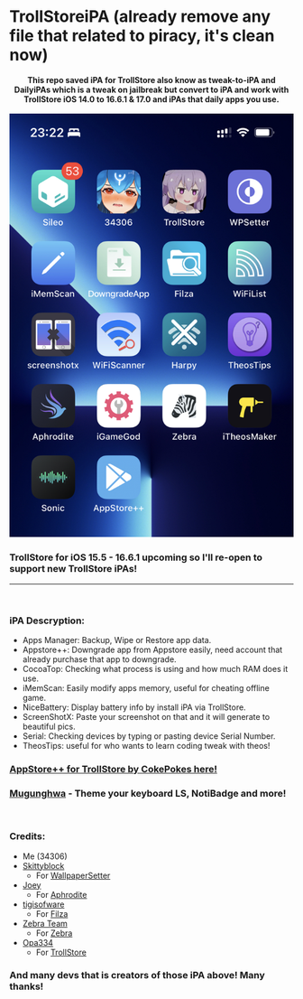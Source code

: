 # TrollStoreiPA (already remove any file that related to piracy, it's clean now)

<div style="text-align: center;">
<b>This repo saved iPA for TrollStore also know as tweak-to-iPA and DailyiPAs which is a tweak on jailbreak but convert to iPA and work with TrollStore iOS 14.0 to 16.6.1 & 17.0 and iPAs that daily apps you use.</b><br><br>

<img src="https://raw.githubusercontent.com/34306/TrollStoreiPA/main/484FAFB0-CF69-49F8-9077-37C1E3C4A174.jpeg">
</div>

### TrollStore for iOS 15.5 - 16.6.1 upcoming so I'll re-open to support new TrollStore iPAs!
___
<br>

### iPA Descryption:
* Apps Manager: Backup, Wipe or Restore app data.
* Appstore++: Downgrade app from Appstore easily, need account that already purchase that app to downgrade.
* CocoaTop: Checking what process is using and how much RAM does it use.
* iMemScan: Easily modify apps memory, useful for cheating offline game.
* NiceBattery: Display battery info by install iPA via TrollStore.
* ScreenShotX: Paste your screenshot on that and it will generate to beautiful pics.
* Serial: Checking devices by typing or pasting device Serial Number.
* TheosTips: useful for who wants to learn coding tweak with theos!


### [AppStore++ for TrollStore by CokePokes here!](https://github.com/CokePokes/AppStorePlus-TrollStore)

### [Mugunghwa](https://github.com/s8ngyu/Mugunghwa) - Theme your keyboard LS, NotiBadge and more!


<br>

### Credits:
* Me (34306)
* [Skittyblock](https://github.com/Skittyblock)
  * For [WallpaperSetter](https://github.com/Skittyblock/WallpaperSetter)
* [Joey](https://github.com/joey-gm)
  * For [Aphrodite](https://github.com/joey-gm/Aphrodite)
* [tigisofware](https://github.com/tigisoftware)
  * For [Filza](https://github.com/tigisoftware/Filza-localization)
* [Zebra Team](https://github.com/zbrateam)
  * For [Zebra](https://github.com/zbrateam/Zebra)
* [Opa334](https://github.com/opa334)
  * For [TrollStore](https://github.com/opa334/TrollStore)

### And many devs that is creators of those iPA above! Many thanks!
